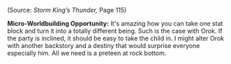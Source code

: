 (Source: *Storm King’s Thunder,* Page 115)

**Micro-Worldbuilding Opportunity:** It's amazing how you can take one stat block and turn it into a totally different being. Such is the case with Orok. If the party is inclined, it should be easy to take the child in. I might alter Orok with another backstory and a destiny that would surprise everyone especially him. All we need is a preteen at rock bottom.
